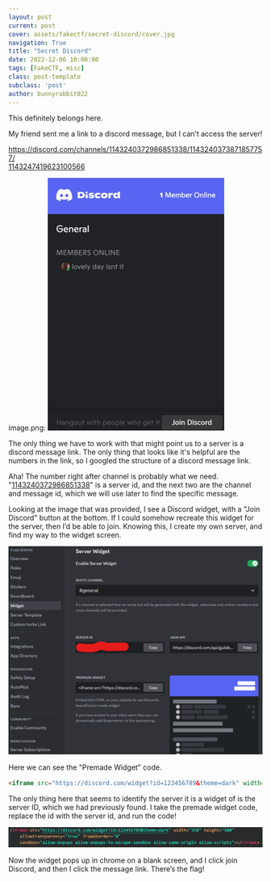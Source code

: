 ```yaml
---
layout: post
current: post
cover: assets/fakectf/secret-discord/cover.jpg
navigation: True
title: "Secret Discord"
date: 2022-12-06 10:00:00
tags: [FakeCTF, misc]
class: post-template
subclass: 'post'
author: bunnyrabbit022
---
```


This definitely belongs here.

My friend sent me a link to a discord message, but I can’t access the server!

[https://discord.com/channels/1143240372986851338/1143240373871857757/<br>1143247419623100566](https://discord.com/channels/1143240372986851338/1143240373871857757/1143247419623100566)

image.png:
![image1.png](/assets/fakectf/secret-discord/image1.webp)

The only thing we have to work with that might point us to a server is a discord message link. The only thing that looks like it's helpful are the numbers in the link, so I googled the structure of a discord message link.

Aha! The number right after channel is probably what we need. "[1143240372986851338](https://discord.com/channels/1143240372986851338/1143240373871857757/1143247419623100566)" is a server id, and the next two are the channel and message id, which we will use later to find the specific message.

Looking at the image that was provided, I see a Discord widget, with a "Join Discord" button at the bottom. If I could somehow recreate this widget for the server, then I’d be able to join. Knowing this, I create my own server, and find my way to the widget screen.

![widget screen](/assets/fakectf/secret-discord/image2.webp)

Here we can see the "Premade Widget" code.

```html
<iframe src="https://discord.com/widget?id=123456789&theme=dark" width="350" height="500" allowtransparency="true" frameborder="0" sandbox="allow-popups allow-popups-to-escape-sandbox allow-same-origin allow-scripts"></iframe>
```

The only thing here that seems to identify the server it is a widget of is the server ID, which we had previously found. I take the premade widget code, replace the id with the server id, and run the code!

![widget code](/assets/fakectf/secret-discord/image3.webp)

Now the widget pops up in chrome on a blank screen, and I click join Discord, and then I click the message link. There’s the flag!
